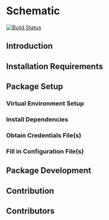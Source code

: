 # Schematic
[![Build Status](https://img.shields.io/endpoint.svg?url=https%3A%2F%2Factions-badge.atrox.dev%2FSage-Bionetworks%2Fschematic%2Fbadge%3Fref%3Ddevelop&style=flat)](https://actions-badge.atrox.dev/Sage-Bionetworks/schematic/goto?ref=develop)

## Introduction

## Installation Requirements

## Package Setup

### Virtual Environment Setup

### Install Dependencies

### Obtain Credentials File(s)

### Fill in Configuration File(s)

## Package Development

## Contribution

## Contributors
